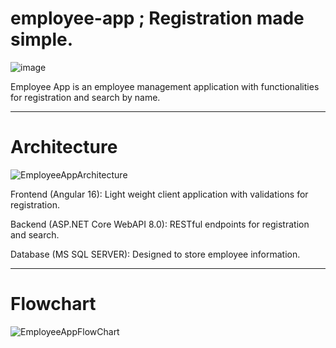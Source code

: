 # employee-app ; Registration made simple.

![image](https://github.com/muhammadzmuneer/employee-app/assets/82236699/2fae1ed0-430c-43b3-96f1-277de5cf706f)

Employee App is an employee management application with functionalities for registration and search by name.

*****************************************************************************************************************


# Architecture
![EmployeeAppArchitecture](https://github.com/muhammadzmuneer/employee-app/assets/82236699/0115362e-dd87-4249-adc0-9c7a103f1430)



Frontend (Angular 16):
Light weight client application with validations for registration.

Backend (ASP.NET Core WebAPI 8.0):
RESTful endpoints for registration and search.

Database (MS SQL SERVER):
Designed to store employee information.
******************************************************************************************************************


# Flowchart
![EmployeeAppFlowChart](https://github.com/muhammadzmuneer/employee-app/assets/82236699/01b03144-d711-49f5-8cf1-c7d574f14b61)



